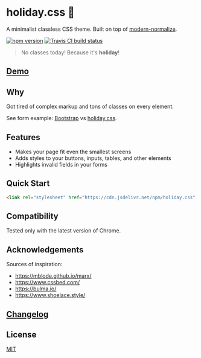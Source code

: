 # holiday.css :tada:

A minimalist classless CSS theme. Built on top of [modern-normalize](https://github.com/sindresorhus/modern-normalize).

[![npm version](https://img.shields.io/npm/v/holiday.css.svg?style=flat-square)](https://www.npmjs.com/package/holiday.css)
[![Travis CI build status](https://img.shields.io/travis/com/EvgenyOrekhov/holiday.css/master.svg?style=flat-square)](https://travis-ci.com/EvgenyOrekhov/holiday.css)

> No classes today! Because it's **holiday**!

## [Demo](https://evgenyorekhov.github.io/holiday.css/)

## Why

Got tired of complex markup and tons of classes on every element.

See form example: [Bootstrap](https://jsfiddle.net/z16aknfh/3/) vs [holiday.css](https://jsfiddle.net/5egfxtLc/1/).

## Features

- Makes your page fit even the smallest screens
- Adds styles to your buttons, inputs, tables, and other elements
- Highlights invalid fields in your forms

## Quick Start

```html
<link rel="stylesheet" href="https://cdn.jsdelivr.net/npm/holiday.css" />
```

## Compatibility

Tested only with the latest version of Chrome.

## Acknowledgements

Sources of inspiration:

- https://mblode.github.io/marx/
- https://www.cssbed.com/
- https://bulma.io/
- https://www.shoelace.style/

## [Changelog](https://github.com/EvgenyOrekhov/holiday.css/releases)

## License

[MIT](LICENSE)
